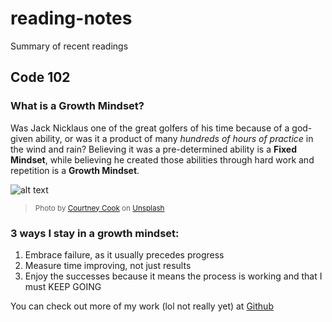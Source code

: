 # reading-notes
Summary of recent readings

## Code 102

### What is a Growth Mindset?
Was Jack Nicklaus one of the great golfers of his time because of a god-given ability, or was it a product of many *hundreds of hours of practice* in the wind and rain?
Believing it was a pre-determined ability is a **Fixed Mindset**, while believing he created those abilities through hard work and repetition is a **Growth Mindset**.

![alt text](https://images.unsplash.com/photo-1591491640784-3232eb748d4b?ixlib=rb-4.0.3&ixid=MnwxMjA3fDB8MHxwaG90by1wYWdlfHx8fGVufDB8fHx8&auto=format&fit=crop&w=687&q=80 "Not Jack Nicklaus")
><sub>Photo by <a href="https://unsplash.com/@courtneymcook?utm_source=unsplash&utm_medium=referral&utm_content=creditCopyText">Courtney Cook</a> on <a href="https://unsplash.com/s/photos/golfer?utm_source=unsplash&utm_medium=referral&utm_content=creditCopyText">Unsplash</a></sub>
  

### 3 ways I stay in a growth mindset:
1. Embrace failure, as it usually precedes progress
2. Measure time improving, not just results
3. Enjoy the successes because it means the process is working and that I must KEEP GOING

You can check out more of my work (lol not really yet) at [Github](https://github.com/tyler-bennett52)
